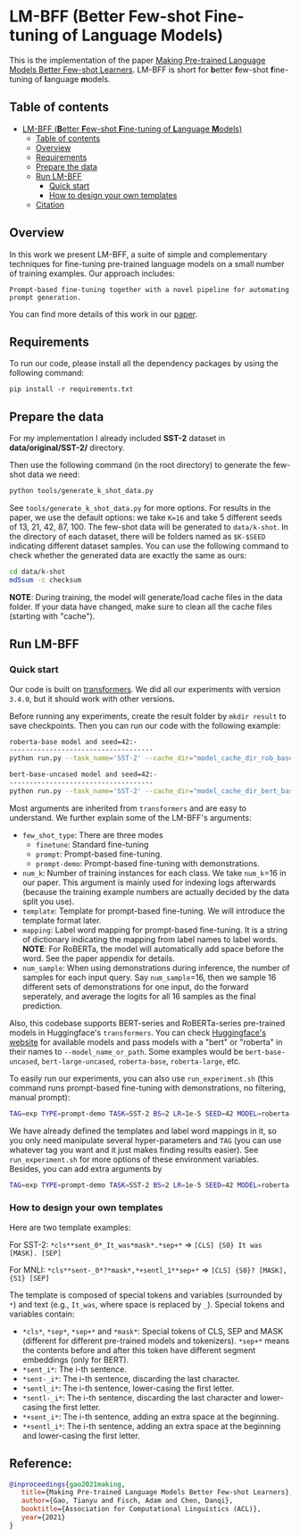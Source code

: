 # LM-BFF (**B**etter **F**ew-shot **F**ine-tuning of **L**anguage **M**odels)

This is the implementation of the paper [Making Pre-trained Language Models Better Few-shot Learners](https://arxiv.org/pdf/2012.15723.pdf). LM-BFF is short for **b**etter **f**ew-shot **f**ine-tuning of **l**anguage **m**odels.

## Table of contents

- [LM-BFF (**B**etter **F**ew-shot **F**ine-tuning of **L**anguage **M**odels)](#lm-bff-better-few-shot-fine-tuning-of-language-models)
  - [Table of contents](#table-of-contents)
  - [Overview](#overview)
  - [Requirements](#requirements)
  - [Prepare the data](#prepare-the-data)
  - [Run LM-BFF](#run-lm-bff)
    - [Quick start](#quick-start)
    - [How to design your own templates](#how-to-design-your-own-templates)
  - [Citation](#citation)


## Overview

In this work we present LM-BFF, a suite of simple and complementary techniques for fine-tuning pre-trained language models on a small number of training examples. Our approach includes:

    Prompt-based fine-tuning together with a novel pipeline for automating prompt generation.

You can find more details of this work in our [paper](https://arxiv.org/pdf/2012.15723.pdf).

## Requirements

To run our code, please install all the dependency packages by using the following command:

```
pip install -r requirements.txt
```
## Prepare the data

For my implementation I already included <b>SST-2</b> dataset in <b>data/original/SST-2/</b> directory.

Then use the following command (in the root directory) to generate the few-shot data we need:

```bash
python tools/generate_k_shot_data.py
```

See `tools/generate_k_shot_data.py` for more options. For results in the paper, we use the default options: we take `K=16` and take 5 different seeds of 13, 21, 42, 87, 100. The few-shot data will be generated to `data/k-shot`. In the directory of each dataset, there will be folders named as `$K-$SEED` indicating different dataset samples. You can use the following command to check whether the generated data are exactly the same as ours:

```bash
cd data/k-shot
md5sum -c checksum
```

**NOTE**: During training, the model will generate/load cache files in the data folder. If your data have changed, make sure to clean all the cache files (starting with "cache").

## Run LM-BFF

### Quick start
Our code is built on [transformers](https://github.com/huggingface/transformers). We did all our experiments with version `3.4.0`, but it should work with other versions.

Before running any experiments, create the result folder by `mkdir result` to save checkpoints. Then you can run our code with the following example:

```bash
roberta-base model and seed=42:-
------------------------------------
python run.py --task_name='SST-2' --cache_dir="model_cache_dir_rob_base" --data_dir='data/k-shot/SST-2/16-42' --overwrite_output_dir --do_train --do_eval --do_predict --model_name_or_path="roberta-base" --few_shot_type="prompt-demo" --num_k=16 --max_steps=1000 --eval_steps=100 --per_device_train_batch_size=2 --learning_rate=1e-5 --num_train_epochs=0 --output_dir='result/tmp' --seed=42 --template="*cls**sent_0*_It_was*mask*.*sep+*" --mapping="{'0':'terrible','1':'great'}" --num_sample=16 --evaluation_strategy="steps"

bert-base-uncased model and seed=42:-
------------------------------------
python run.py --task_name='SST-2' --cache_dir="model_cache_dir_bert_base" --data_dir='data/k-shot/SST-2/16-42' --overwrite_output_dir --do_train --do_eval --do_predict --model_name_or_path="bert-base-uncased" --few_shot_type="prompt-demo" --num_k=16 --max_steps=1000 --eval_steps=100 --per_device_train_batch_size=2 --learning_rate=1e-5 --num_train_epochs=0 --output_dir='result/tmp' --seed=42 --template="*cls**sent_0*_It_was*mask*.*sep+*" --mapping="{'0':'terrible','1':'great'}" --num_sample=16 --evaluation_strategy="steps"
```

Most arguments are inherited from `transformers` and are easy to understand. We further explain some of the LM-BFF's arguments:

* `few_shot_type`: There are three modes
  * `finetune`: Standard fine-tuning
  * `prompt`: Prompt-based fine-tuning.
  * `prompt-demo`: Prompt-based fine-tuning with demonstrations.
* `num_k`: Number of training instances for each class. We take `num_k`=16 in our paper. This argument is mainly used for indexing logs afterwards (because the training example numbers are actually decided by the data split you use).
* `template`: Template for prompt-based fine-tuning. We will introduce the template format later.
* `mapping`: Label word mapping for prompt-based fine-tuning. It is a string of dictionary indicating the mapping from label names to label words. **NOTE**: For RoBERTa, the model will automatically add space before the word. See the paper appendix for details.
* `num_sample`: When using demonstrations during inference, the number of samples for each input query. Say `num_sample`=16, then we sample 16 different sets of demonstrations for one input, do the forward seperately, and average the logits for all 16 samples as the final prediction.

Also, this codebase supports BERT-series and RoBERTa-series pre-trained models in Huggingface's `transformers`. You can check [Huggingface's website](https://huggingface.co/models) for available models and pass models with a "bert" or "roberta" in their names to `--model_name_or_path`. Some examples would be `bert-base-uncased`, `bert-large-uncased`, `roberta-base`, `roberta-large`, etc.

To easily run our experiments, you can also use `run_experiment.sh` (this command runs prompt-based fine-tuning with demonstrations, no filtering, manual prompt):

```bash
TAG=exp TYPE=prompt-demo TASK=SST-2 BS=2 LR=1e-5 SEED=42 MODEL=roberta-large bash run_experiment.sh
```

We have already defined the templates and label word mappings in it, so you only need manipulate several hyper-parameters and `TAG` (you can use whatever tag you want and it just makes finding results easier). See `run_experiment.sh` for more options of these environment variables. Besides, you can add extra arguments by

```bash
TAG=exp TYPE=prompt-demo TASK=SST-2 BS=2 LR=1e-5 SEED=42 MODEL=roberta-large bash run_experiment.sh "--output_dir result/exp --max_seq_length 512"
```


### How to design your own templates

Here are two template examples:

For SST-2: `*cls**sent_0*_It_was*mask*.*sep+*` => `[CLS] {S0} It was [MASK]. [SEP]`

For MNLI: `*cls**sent-_0*?*mask*,*+sentl_1**sep+*` => `[CLS] {S0}? [MASK], {S1} [SEP]`

The template is composed of special tokens and variables (surrounded by `*`) and text (e.g., `It_was`, where space is replaced by `_`). Special tokens and variables contain:

* `*cls*`, `*sep*`, `*sep+*` and `*mask*`: Special tokens of CLS, SEP and MASK (different for different pre-trained models and tokenizers). `*sep+*` means the contents before and after this token have different segment embeddings (only for BERT).
* `*sent_i*`: The i-th sentence.
* `*sent-_i*`: The i-th sentence, discarding the last character.
* `*sentl_i*`: The i-th sentence, lower-casing the first letter.
* `*sentl-_i*`: The i-th sentence, discarding the last character and lower-casing the first letter.
* `*+sent_i*`: The i-th sentence, adding an extra space at the beginning.
* `*+sentl_i*`: The i-th sentence, adding an extra space at the beginning and lower-casing the first letter.

## Reference:


```bibtex
@inproceedings{gao2021making,
   title={Making Pre-trained Language Models Better Few-shot Learners},
   author={Gao, Tianyu and Fisch, Adam and Chen, Danqi},
   booktitle={Association for Computational Linguistics (ACL)},
   year={2021}
}
```
